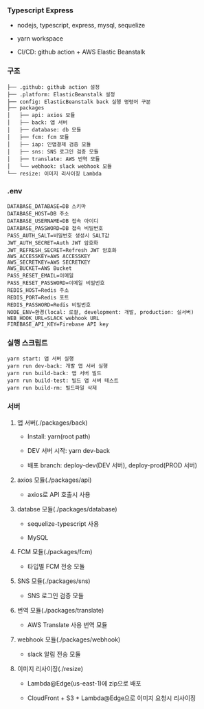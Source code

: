 ### Typescript Express

- nodejs, typescript, express, mysql, sequelize

- yarn workspace

- CI/CD: github action + AWS Elastic Beanstalk

### 구조

```
├── .github: github action 설정
├── .platform: ElasticBeanstalk 설정
├── config: ElasticBeanstalk back 실행 명령어 구분
├── packages
│   ├── api: axios 모듈
│   ├── back: 앱 서버
│   ├── database: db 모듈
│   ├── fcm: fcm 모듈
│   ├── iap: 인앱결제 검증 모듈
│   ├── sns: SNS 로그인 검증 모듈
│   ├── translate: AWS 번역 모듈
│   └── webhook: slack webhook 모듈
└── resize: 이미지 리사이징 Lambda
```

### .env

```
DATABASE_DATABASE=DB 스키마
DATABASE_HOST=DB 주소
DATABASE_USERNAME=DB 접속 아이디
DATABASE_PASSWORD=DB 접속 비밀번호
PASS_AUTH_SALT=비밀번호 생성시 SALT값
JWT_AUTH_SECRET=Auth JWT 암호화
JWT_REFRESH_SECRET=Refresh JWT 암호화
AWS_ACCESSKEY=AWS ACCESSKEY
AWS_SECRETKEY=AWS SECRETKEY
AWS_BUCKET=AWS Bucket
PASS_RESET_EMAIL=이메일
PASS_RESET_PASSWORD=이메일 비밀번호
REDIS_HOST=Redis 주소
REDIS_PORT=Redis 포트
REDIS_PASSWORD=Redis 비밀번호
NODE_ENV=환경(local: 로컬, development: 개발, production: 실서버)
WEB_HOOK_URL=SLACK webhook URL
FIREBASE_API_KEY=Firebase API key
```

### 실행 스크립트

```
yarn start: 앱 서버 실행
yarn run dev-back: 개발 앱 서버 실행
yarn run build-back: 앱 서버 빌드
yarn run build-test: 빌드 앱 서버 테스트
yarn run build-rm: 빌드파일 삭제
```

### 서버

1. 앱 서버(./packages/back)

   - Install: yarn(root path)

   - DEV 서버 시작: yarn dev-back

   - 배포 branch: deploy-dev(DEV 서버), deploy-prod(PROD 서버)

2. axios 모듈(./packages/api)

   - axios로 API 호출시 사용

3. databse 모듈(./packages/database)

   - sequelize-typescript 사용

   - MySQL

4. FCM 모듈(./packages/fcm)

   - 타입별 FCM 전송 모듈

5. SNS 모듈(./packages/sns)

   - SNS 로그인 검증 모듈

6. 번역 모듈(./packages/translate)

   - AWS Translate 사용 번역 모듈

7. webhook 모듈(./packages/webhook)

   - slack 알림 전송 모듈

8. 이미지 리사이징(./resize)

   - Lambda@Edge(us-east-1)에 zip으로 배포

   - CloudFront + S3 + Lambda@Edge으로 이미지 요청시 리사이징
